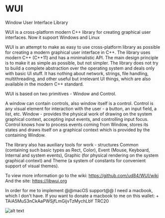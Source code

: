 # WUI
Window User Interface Library

WUI is a cross-platform modern C++ library for creating graphical user interfaces.
Now it supoort Windows and Linux

WUI is an attempt to make as easy to use cross-platform library as possible for creating a modern graphical user interface in C++. The library uses modern C++ (C++11) and has a minimalistic API. The main design principle is to make it as simple as possible, but not simpler. The library does not try to build a complete abstraction over the operating system and deals only with basic UI stuff. It has nothing about network, strings, file handling, multithreading, and other useful but irrelevant UI things, which are also available in the modern C++ standard.

WUI is based on two primitives - Window and Control.

A window can contain controls, also window itself is a control. Control is any visual element for interaction with the user - a button, an input field, a list, etc. Window - provides the physical work of drawing on the system graphical context, accepting input events, and controlling input focus. Control knows how to process events coming from Window, stores its states and draws itself on a graphical context which is provided by the containing Window.

The library also has auxiliary tools for work - structures Common (containing such basic types as Rect, Color), Event (Mouse, Keyboard, Internal and system events), Graphic (for physical rendering on the system graphical context) and Theme (a system of constants for convenient support of visual themes).

To view more information go to the wiki: https://github.com/ud84/WUI/wiki
And the site: https://libwui.org

 In order for me to implement @@macOS support@@ I need a macbook, which I don't have.
 If you want to donate a macbook to me on this wallet: + TAiA5MuS3nCkAaPWSjfLmGijvTzMychLbY TRC20

![alt text](https://libwui.org/scrscht/3.png)
